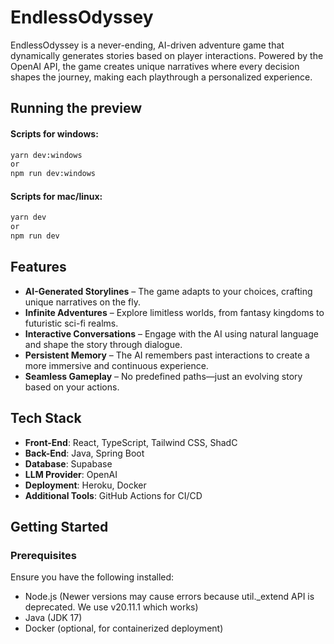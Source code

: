 # EndlessOdyssey

EndlessOdyssey is a never-ending, AI-driven adventure game that dynamically generates stories based on player interactions. Powered by the OpenAI API, the game creates unique narratives where every decision shapes the journey, making each playthrough a personalized experience.

## Running the preview

#### Scripts for windows:

```bash
yarn dev:windows
or
npm run dev:windows
```

#### Scripts for mac/linux:

```bash
yarn dev
or
npm run dev
```

## Features

- **AI-Generated Storylines** – The game adapts to your choices, crafting unique narratives on the fly.
- **Infinite Adventures** – Explore limitless worlds, from fantasy kingdoms to futuristic sci-fi realms.
- **Interactive Conversations** – Engage with the AI using natural language and shape the story through dialogue.
- **Persistent Memory** – The AI remembers past interactions to create a more immersive and continuous experience.
- **Seamless Gameplay** – No predefined paths—just an evolving story based on your actions.

## Tech Stack

- **Front-End**: React, TypeScript, Tailwind CSS, ShadC
- **Back-End**: Java, Spring Boot
- **Database**: Supabase
- **LLM Provider**: OpenAI
- **Deployment**: Heroku, Docker
- **Additional Tools**: GitHub Actions for CI/CD

## Getting Started

### Prerequisites

Ensure you have the following installed:

- Node.js (Newer versions may cause errors because util.\_extend API is deprecated. We use v20.11.1 which works)
- Java (JDK 17)
- Docker (optional, for containerized deployment)

